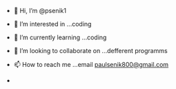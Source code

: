 - 👋 Hi, I’m @psenik1
- 👀 I’m interested in ...coding
  
- 🌱 I’m currently learning ...coding
- 💞️ I’m looking to collaborate on ...defferent programms
- 📫 How to reach me ...email paulsenik800@gmail.com
- 

<!---
psenik1/psenik1 is a ✨ special ✨ repository because its `README.md` (this file) appears on your GitHub profile.
You can click the Preview link to take a look at your changes.
--->
